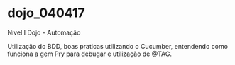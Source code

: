 # dojo_040417
Nível I Dojo - Automação 

Utilização do BDD, boas praticas utilizando o Cucumber,  entendendo como funciona a gem Pry para debugar e utilização de @TAG.
